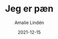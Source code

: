 ---
title: Jeg er pæn
authorImage: ../../assets/author/amalie_linden.png
authorImageAlt: Woman, red background
author: Amalie Lindén
authorLink: /blogs/amalie-linden
date: 2021-12-15
tags: ['blogs', 'allBlogs', 'amalielinden']
content: h. Jacob tvinger mig currently til at skrive et blog indlæg — not feeling joyous.
---